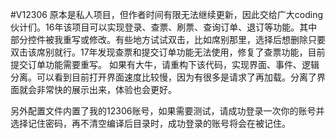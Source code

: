 #V12306
原本是私人项目，但作者时间有限无法继续更新，因此交给广大coding伙计们。16年该项目可以实现登录、查票、刷票、查询订单、退订等功能。其中部分控件被我重写或修改。有些地方试试双击，比如席别那里，选择后想删除只要双击该席别就行。17年发现查票和提交订单功能无法使用，修复了查票功能，目前提交订单功能需要重写。
如果有大牛，请重构下该代码，实现界面、事件、逻辑分离。可以看到目前打开界面速度比较慢，因为有很多是请求了再加载。分离了界面就会非常快的展示出来，体验也会更好。

另外配置文件内置了我的12306账号，如果需要测试，请成功登录一次你的账号并选择记住密码，再不清空编译后目录时，成功登录的账号将会在被记住。